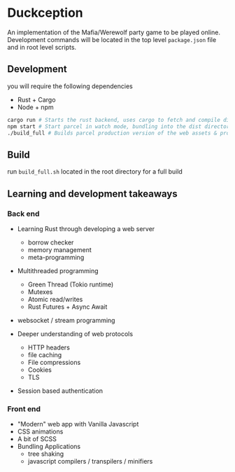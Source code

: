# Duckception

An implementation of the Mafia/Werewolf party game to be played online. Development commands will be located in the top level ```package.json``` file and in root level scripts.

## Development

you will require the following dependencies
- Rust + Cargo
- Node + npm

```bash 
cargo run # Starts the rust backend, uses cargo to fetch and compile directories
npm start # Start parcel in watch mode, bundling into the dist directory
./build_full # Builds parcel production version of the web assets & production version of server in docker container
```

## Build

run ```build_full.sh``` located in the root directory for a full build

## Learning and development takeaways

### Back end

- Learning Rust through developing a web server
  - borrow checker
  - memory management
  - meta-programming 

- Multithreaded programming 
  - Green Thread (Tokio runtime)
  - Mutexes
  - Atomic read/writes
  - Rust Futures + Async Await

- websocket / stream programming

- Deeper understanding of web protocols
  - HTTP headers
  - file caching 
  - File compressions
  - Cookies
  - TLS

- Session based authentication

### Front end

- "Modern" web app with Vanilla Javascript
- CSS animations
- A bit of SCSS
- Bundling Applications
  - tree shaking
  - javascript compilers / transpilers / minifiers